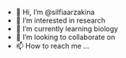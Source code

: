 - 👋 Hi, I’m @silfiaarzakina
- 👀 I’m interested in research
- 🌱 I’m currently learning biology
- 💞️ I’m looking to collaborate on 
- 📫 How to reach me ...

<!---
silfiaarzakina/silfiaarzakina is a ✨ special ✨ repository because its `README.md` (this file) appears on your GitHub profile.
You can click the Preview link to take a look at your changes.
--->
